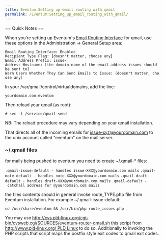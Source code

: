```yaml
---
title: Eventum:Setting up email routing with qmail
permalink: /Eventum:Setting_up_email_routing_with_qmail/
---
```


== Quick Notes ==

When you're setting up Eventum's [Email Routing Interface](/Eventum:Email_Routing_Interface "wikilink") for qmail, use these options in the Administration -\> General Setup area:

`Email Routing Interface: Enabled`
`Recipient Type Flag: [doesn't matter, choose any]`
`Email Address Prefix: issue-`
`Address Hostname: [the domain name of the email address issues should be sent to]`
`Warn Users Whether They Can Send Emails to Issue: [doesn't matter, choose any]`

In your /var/qmail/control/virtualdomains, add the line:

`yourdomain.com:eventum`

Then reload your qmail (as root):

`# svc -t /service/qmail-send`

NB: The reload procedure may vary depending on your qmail installation.

That directs all of the incoming emails for issue-xyz@yourdomain.com to the unix account called "eventum" on the mail server.

### \~/.qmail files

for mails being pushed to eventum you need to create \~/.qmail-\* files:

`.qmail-issue-default - handles issue-XXX@yourdomain.com mails`
`.qmail-note-default - handles note-XXX@yourdomain.com mails`
`.qmail-draft-default - handles draft-XXX@yourdomain.com mails`
`.qmail-default - catchall address for @yourdomain.com mails`

the files contents should in general invoke route_TYPE.php file from Eventum installation. For example \~/.qmail-issue-default:

`cd /usr/share/eventum && /usr/bin/php route_issues.php`

You may use [<http://cvs.pld-linux.org/cgi-bin/cvsweb.cgi/SOURCES/eventum-router-qmail.sh> this](/http://cvs.pld-linux.org/cgi-bin/cvsweb.cgi/SOURCES/eventum-router-qmail.sh_this "wikilink") script from [<http://www.pld-linux.org/> PLD Linux](/http://www.pld-linux.org/_PLD_Linux "wikilink") to do so. Additionally to invoking the PHP scripts that script maps the postfix style exit codes to qmail exit codes.